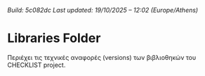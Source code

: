 *Build: 5c082dc*
*Last updated: 19/10/2025 – 12:02 (Europe/Athens)*
# Libraries Folder  
Περιέχει τις τεχνικές αναφορές (versions) των βιβλιοθηκών του CHECKLIST project.
